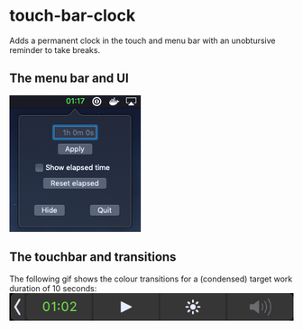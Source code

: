 [ui]: https://github.com/craig-feldman/touch-bar-clock/blob/master/touch-bar-clock/touch-bar-ui.png "App UI"
[gif]: https://github.com/craig-feldman/touch-bar-clock/blob/master/touch-bar-clock/touch-bar-clock-gif.gif "Touch bar transitions"

# touch-bar-clock
Adds a permanent clock in the touch and menu bar with an unobtursive reminder to take breaks.

## The menu bar and UI
![alt text][ui]

## The touchbar and transitions
The following gif shows the colour transitions for a (condensed) target work duration of 10 seconds:
![alt text][gif]
